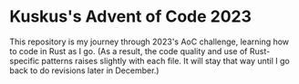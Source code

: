 # Kuskus's Advent of Code 2023
This repository is my journey through 2023's AoC challenge, learning how to code in Rust as I go. 
(As a result, the code quality and use of Rust-specific patterns raises slightly with each file. It will stay that way until I go back to do revisions later in December.)